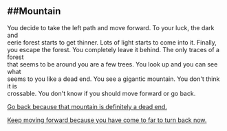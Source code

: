 ##Mountain
---
You decide to take the left path and move forward. To your luck, the dark and   
eerie forest starts to get thinner. Lots of light starts to come into it. Finally,   
you escape the forest. You completely leave it behind. The only traces of a forest   
that seems to be around you are a few trees. You look up and you can see what   
seems to you like a dead end. You see a gigantic mountain. You don't think it is   
crossable. You don't know if you should move forward or go back. 

[Go back because that mountain is definitely a dead end.](forest.md)   

[Keep moving forward because you have come to far to turn back now.](hot_air_balloon.md)
